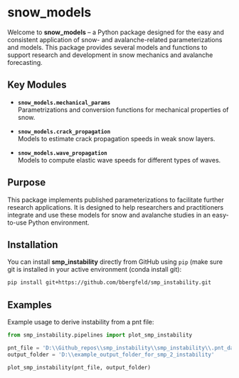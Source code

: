 # snow_models

Welcome to **snow_models** – a Python package designed for the easy and consistent application of snow- and avalanche-related parameterizations and models. This package provides several models and functions to support research and development in snow mechanics and avalanche forecasting.

## Key Modules

- **`snow_models.mechanical_params`**  
  Parametrizations and conversion functions for mechanical properties of snow.

- **`snow_models.crack_propagation`**  
  Models to estimate crack propagation speeds in weak snow layers.

- **`snow_models.wave_propagation`**  
  Models to compute elastic wave speeds for different types of waves.

## Purpose

This package implements published parameterizations to facilitate further research applications. It is designed to help researchers and practitioners integrate and use these models for snow and avalanche studies in an easy-to-use Python environment.

## Installation

You can install **smp_instability** directly from GitHub using `pip`
(make sure git is installed in your active environment (conda install git):

```bash
pip install git+https://github.com/bbergfeld/smp_instability.git
```

## Examples

Example usage to derive instability from a pnt file:
```python
from smp_instability.pipelines import plot_smp_instability

pnt_file = 'D:\\Github_repos\\smp_instability\\smp_instability\\.pnt_data\\SMP1_FILE0003.pnt'
output_folder = 'D:\\example_output_folder_for_smp_2_instability'

plot_smp_instability(pnt_file, output_folder)


```



